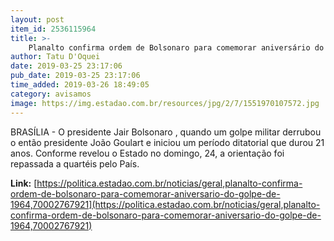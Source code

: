 ```yaml
---
layout: post
item_id: 2536115964
title: >-
    Planalto confirma ordem de Bolsonaro para comemorar aniversário do golpe de 1964
author: Tatu D'Oquei
date: 2019-03-25 23:17:06
pub_date: 2019-03-25 23:17:06
time_added: 2019-03-26 18:49:05
category: avisamos
image: https://img.estadao.com.br/resources/jpg/2/7/1551970107572.jpg
---
```


BRASÍLIA - O presidente Jair Bolsonaro , quando um golpe militar derrubou o então presidente João Goulart e iniciou um período ditatorial que durou 21 anos. Conforme revelou o Estado no domingo, 24, a orientação foi repassada a quartéis pelo País.

**Link:** [https://politica.estadao.com.br/noticias/geral,planalto-confirma-ordem-de-bolsonaro-para-comemorar-aniversario-do-golpe-de-1964,70002767921](https://politica.estadao.com.br/noticias/geral,planalto-confirma-ordem-de-bolsonaro-para-comemorar-aniversario-do-golpe-de-1964,70002767921)

